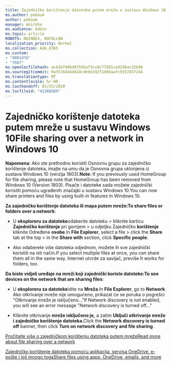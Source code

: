 ```yaml
---
title: Zajedničko korištenje datoteka putem mreže u sustavu Windows 10
ms.author: pebaum
author: pebaum
manager: mnirkhe
ms.audience: Admin
ms.topic: article
ROBOTS: NOINDEX, NOFOLLOW
localization_priority: Normal
ms.collection: Adm_O365
ms.custom:
- "9001476"
- "3507"
ms.openlocfilehash: ac62bf8dbd9f55baf3cc0c77501cad2d6ac32b06
ms.sourcegitcommit: 9a35768444824cde9e192f1d9daafc9157437244
ms.translationtype: MT
ms.contentlocale: hr-HR
ms.lasthandoff: 02/25/2020
ms.locfileid: "42268589"
---
```

# <a name="file-sharing-over-a-network-in-windows-10"></a><span data-ttu-id="81bae-102">Zajedničko korištenje datoteka putem mreže u sustavu Windows 10</span><span class="sxs-lookup"><span data-stu-id="81bae-102">File sharing over a network in Windows 10</span></span>

<span data-ttu-id="81bae-103">**Napomena**: Ako ste prethodno koristili Osnovnu grupu za zajedničko korištenje datoteka, imajte na umu da je Osnovna grupa uklonjena iz sustava Windows 10 (verzija 1803).</span><span class="sxs-lookup"><span data-stu-id="81bae-103">**Note**: If you previously used HomeGroup for file sharing, please note that HomeGroup has been removed from Windows 10 (Version 1803).</span></span> <span data-ttu-id="81bae-104">Pisače i datoteke sada možete zajednički koristiti pomoću ugrađenih značajki u sustavu Windows 10.</span><span class="sxs-lookup"><span data-stu-id="81bae-104">You can now share printers and files by using built-in features in Windows 10.</span></span>

<span data-ttu-id="81bae-105">**Za zajedničko korištenje datoteka ili mapa putem mreže:**</span><span class="sxs-lookup"><span data-stu-id="81bae-105">**To share files or folders over a network**:</span></span>

- <span data-ttu-id="81bae-106">U **eksploreru za datoteke**odaberite datoteku > kliknite karticu **Zajedničko korištenje** pri gornjem > u odjeljku Zajedničko **korištenje** kliknite Određene **osobe**.</span><span class="sxs-lookup"><span data-stu-id="81bae-106">In **File Explorer**, select a file > click the **Share** tab at the top > in the **Share with** section, click **Specific people**.</span></span>
          
- <span data-ttu-id="81bae-107">Ako odaberete više datoteka odjednom, možete ih sve zajednički koristiti na isti način.</span><span class="sxs-lookup"><span data-stu-id="81bae-107">If you select multiple files at once, you can share them all in the same way.</span></span> <span data-ttu-id="81bae-108">Internet utvrde za savijač, previše.</span><span class="sxs-lookup"><span data-stu-id="81bae-108">It works for folders, too.</span></span>

<span data-ttu-id="81bae-109">**Da biste vidjeli uređaje na mreži koji zajednički koriste datoteke:**</span><span class="sxs-lookup"><span data-stu-id="81bae-109">**To see devices on the network that are sharing files**:</span></span>

- <span data-ttu-id="81bae-110">U **eksploreru za datoteke**idite na **Mreža**.</span><span class="sxs-lookup"><span data-stu-id="81bae-110">In **File Explorer**, go to **Network**.</span></span> <span data-ttu-id="81bae-111">Ako otkrivanje mreže nije omogućeno, prikazat će se poruka o pogrešci "Otkrivanje mreže je isključeno..."</span><span class="sxs-lookup"><span data-stu-id="81bae-111">If Network discovery is not enabled, you will see an error message "Network discovery is turned off..."</span></span>

- <span data-ttu-id="81bae-112">Kliknite otkrivanje **mreže isključeno je,** a zatim **Uključi otkrivanje mreže i zajedničko korištenje datoteka**.</span><span class="sxs-lookup"><span data-stu-id="81bae-112">Click the **Network discovery is turned off** banner, then click **Turn on network discovery and file sharing**.</span></span> 
          

[<span data-ttu-id="81bae-113">Pročitajte više o zajedničkom korištenju datoteka putem mreže</span><span class="sxs-lookup"><span data-stu-id="81bae-113">Read more about file sharing over a network</span></span>](https://support.microsoft.com/help/4092694/windows-10-file-sharing-over-a-network)

[<span data-ttu-id="81bae-114">Zajedničko korištenje datoteka pomoću aplikacija, servisa OneDrive, e-pošte i još mnogo toga</span><span class="sxs-lookup"><span data-stu-id="81bae-114">Share files using apps, OneDrive, emails, and more</span></span>](https://support.microsoft.com/help/4027674/windows-10-share-files-in-file-explorer)
